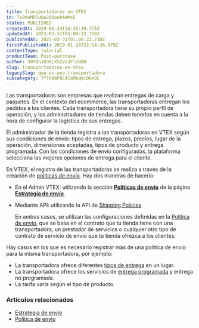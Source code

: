 ```yaml
---
title: Transportadoras en VTEX
id: 7u9duMD5UQa2QQwukAWMcE
status: PUBLISHED
createdAt: 2019-01-24T20:45:39.775Z
updatedAt: 2023-03-31T01:00:22.710Z
publishedAt: 2023-03-31T01:00:22.710Z
firstPublishedAt: 2019-01-24T22:14:26.579Z
contentType: tutorial
productTeam: Post-purchase
author: 30TBnJ838LXSZvdJFlcB8H
slug: transportadoras-en-vtex
legacySlug: que-es-una-transportadora
subcategory: 7fTH6bP0C4IaM8qWi0kkQC
---
```


Las transportadoras son empresas que realizan entregas de carga y paquetes. En el contexto del ecommerce, las transportadoras entregan los pedidos a los clientes. Cada transportadora tiene su propio perfil de operación, y los administradores de tiendas deben tenerlos en cuenta a la hora de configurar la logística de sus entregas.

El administrador de la tienda registra a las transportadoras en VTEX según sus condiciones de envío: tipos de entrega, plazos, precios, lugar de la operación, dimensiones aceptadas, tipos de producto y entrega programada. Con las condiciones de envío configuradas, la plataforma selecciona las mejores opciones de entrega para el cliente. 

En VTEX, el registro de las transportadoras se realiza a través de la creación de [políticas de envío](https://help.vtex.com/pt/tutorial/politica-de-envio--tutorials_140). Hay dos maneras de hacerlo:

* En el Admin VTEX: utilizando la sección **[Políticas de envío](https://help.vtex.com/pt/tutorial/politica-de-envio--tutorials_140)** de la página **[Estrategia de envío](https://help.vtex.com/pt/tutorial/estrategia-de-envio--58vLBDbjYVQzJ6rRc5QNz3)**. 
* Mediante API: utilizando la API de [Shipping Policies](https://developers.vtex.com/docs/api-reference/logistics-api#post-/api/logistics/pvt/shipping-policies).

    En ambos casos, se utilizan las configuraciones definidas en la [Política de envío](https://help.vtex.com/pt/tutorial/politica-de-envio--tutorials_140), que se basa en el contrato que tu tienda tiene con una transportadora, un prestador de servicios o cualquier otro tipo de contrato de servicio de envío que tu tienda ofrezca a los clientes.

Hay casos en los que es necesario registrar más de una política de envío para la misma transportadora, por ejemplo:

* La transportadora ofrece diferentes [tipos de entrega](https://help.vtex.com/pt/tutorial/como-funciona-o-tipo-de-entrega--tutorials_126) en un lugar.
* La transportadora ofrece los servicios de [entrega programada](https://help.vtex.com/pt/tutorial/entrega-agendada--22g3HAVCGLFiU7xugShOBi) y entrega no programada.
* La tarifa varía según el tipo de producto.

### Artículos relacionados
- [Estrategia de envío](https://help.vtex.com/es/tutorial/estrategia-de-envio--58vLBDbjYVQzJ6rRc5QNz3)
- [Política de envio](https://help.vtex.com/es/tutorial/politica-de-envio--tutorials_140)
